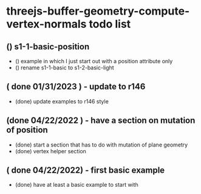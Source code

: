 # threejs-buffer-geometry-compute-vertex-normals todo list

## () s1-1-basic-position
* () example in which I just start out with a position attribute only
* () rename s1-1-basic to s1-2-basic-light

## ( done 01/31/2023 ) - update to r146
* (done) update examples to r146 style

## (done 04/22/2022 ) - have a section on mutation of position
* (done) start a section that has to do with mutation of plane geometry
* (done) vertex helper section

## ( done 04/22/2022) - first basic example
* (done) have at least a basic example to start with